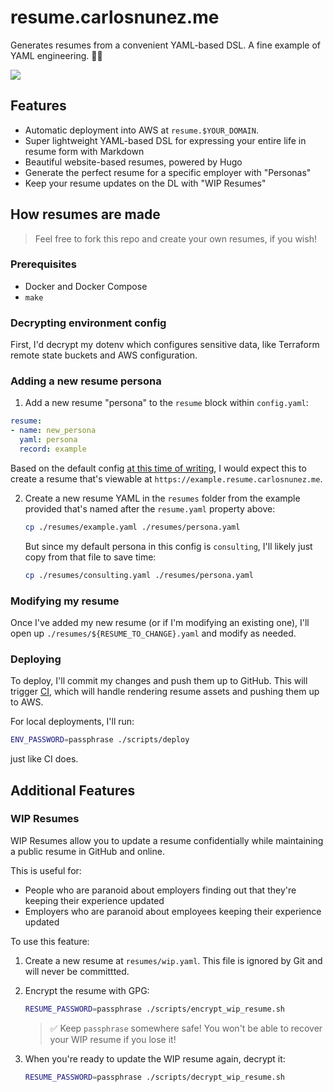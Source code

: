 # resume.carlosnunez.me

Generates resumes from a convenient YAML-based DSL. A fine example of YAML
engineering. 👷🏾

![](assets/screenshot.png|width=50)

## Features

- Automatic deployment into AWS at `resume.$YOUR_DOMAIN`.
- Super lightweight YAML-based DSL for expressing your entire life in resume
  form with Markdown
- Beautiful website-based resumes, powered by Hugo
- Generate the perfect resume for a specific employer with "Personas"
- Keep your resume updates on the DL with "WIP Resumes"

## How resumes are made

> Feel free to fork this repo and create your own resumes, if you wish!

### Prerequisites

- Docker and Docker Compose
- `make`

### Decrypting environment config

First, I'd decrypt my dotenv which configures sensitive data, like
Terraform remote state buckets and AWS configuration.

### Adding a new resume persona

1. Add a new resume "persona" to the `resume` block within `config.yaml`:

  ```yaml
  resume:
  - name: new_persona
    yaml: persona
    record: example
  ```

  Based on the default config [at this time of
  writing](https://github.com/carlosonunez/resume.carlosnunez.me/blob/main/config.yaml),
  I would expect this to create a resume that's viewable at
  `https://example.resume.carlosnunez.me`.

2. Create a new resume YAML in the `resumes` folder from the example
   provided that's named after the `resume.yaml` property above:

   ```sh
   cp ./resumes/example.yaml ./resumes/persona.yaml
   ```

   But since my default persona in this config is `consulting`, I'll
   likely just copy from that file to save time:

   ```sh
   cp ./resumes/consulting.yaml ./resumes/persona.yaml
   ```

### Modifying my resume

Once I've added my new resume (or if I'm modifying an existing one),
I'll open up `./resumes/${RESUME_TO_CHANGE}.yaml` and modify as needed.

### Deploying

To deploy, I'll commit my changes and push them up to GitHub. This will
trigger [CI](./.github/workflows/main.yml), which will handle rendering
resume assets and pushing them up to AWS.

For local deployments, I'll run:

```sh
ENV_PASSWORD=passphrase ./scripts/deploy
```

just like CI does.

## Additional Features

### WIP Resumes

WIP Resumes allow you to update a resume confidentially while maintaining a
public resume in GitHub and online.

This is useful for:

- People who are paranoid about employers finding out that they're keeping their
  experience updated
- Employers who are paranoid about employees keeping their experience updated

To use this feature:

1. Create a new resume at `resumes/wip.yaml`. This file is ignored by Git and
   will never be committted.
2. Encrypt the resume with GPG:

   ```sh
   RESUME_PASSWORD=passphrase ./scripts/encrypt_wip_resume.sh
   ```

   > ✅ Keep `passphrase` somewhere safe! You won't be able to
   > recover your WIP resume if you lose it!

3. When you're ready to update the WIP resume again, decrypt it:

   ```sh
   RESUME_PASSWORD=passphrase ./scripts/decrypt_wip_resume.sh
   ```
